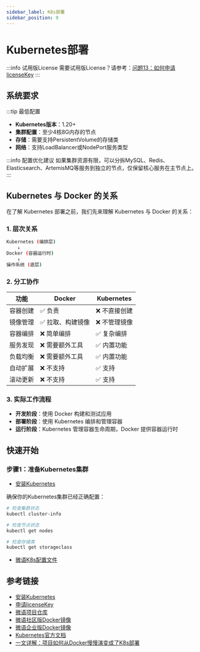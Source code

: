 ```yaml
---
sidebar_label: K8s部署
sidebar_position: 9
---
```


# Kubernetes部署

:::info 试用版License
需要试用版License？请参考：[问题13：如何申请licenseKey](/docs/faq#问题13如何申请licensekey)
:::

## 系统要求

:::tip 最低配置

- **Kubernetes版本**：1.20+
- **集群配置**：至少4核8G内存的节点
- **存储**：需要支持PersistentVolume的存储类
- **网络**：支持LoadBalancer或NodePort服务类型

:::info 配置优化建议
如果集群资源有限，可以分拆MySQL、Redis、Elasticsearch、ArtemisMQ等服务到独立的节点，仅保留核心服务在主节点上。
:::

## Kubernetes 与 Docker 的关系

在了解 Kubernetes 部署之前，我们先来理解 Kubernetes 与 Docker 的关系：

### 1. 层次关系

```bash
Kubernetes (编排层)
    ↓
Docker (容器运行时)
    ↓
操作系统 (底层)
```

### 2. 分工协作

| 功能 | Docker | Kubernetes |
|------|--------|------------|
| 容器创建 | ✅ 负责 | ❌ 不直接创建 |
| 镜像管理 | ✅ 拉取、构建镜像 | ❌ 不管理镜像 |
| 容器编排 | ❌ 简单编排 | ✅ 复杂编排 |
| 服务发现 | ❌ 需要额外工具 | ✅ 内置功能 |
| 负载均衡 | ❌ 需要额外工具 | ✅ 内置功能 |
| 自动扩展 | ❌ 不支持 | ✅ 支持 |
| 滚动更新 | ❌ 不支持 | ✅ 支持 |

### 3. 实际工作流程

- **开发阶段**：使用 Docker 构建和测试应用
- **部署阶段**：使用 Kubernetes 编排和管理容器
- **运行阶段**：Kubernetes 管理容器生命周期，Docker 提供容器运行时

## 快速开始

### 步骤1：准备Kubernetes集群

- [安装Kubernetes](./depend/kubernetes.md)

确保你的Kubernetes集群已经正确配置：

```bash
# 检查集群状态
kubectl cluster-info

# 检查节点状态
kubectl get nodes

# 检查存储类
kubectl get storageclass
```

- [微语K8s配置文件](https://gitee.com/270580156/weiyu/tree/main/deploy/k8s)

## 参考链接

- [安装Kubernetes](./depend/kubernetes.md)
- [申请licenseKey](../development/license.md)
- [微语项目仓库](https://gitee.com/270580156/weiyu)
- [微语社区版Docker镜像](https://hub.docker.com/r/bytedesk/bytedesk-ce)
- [微语企业版Docker镜像](https://hub.docker.com/r/bytedesk/bytedesk)
- [Kubernetes官方文档](https://kubernetes.io/docs/)
- [一文详解：项目如何从Docker慢慢演变成了K8s部署](https://cloud.tencent.com/developer/article/2469505)
